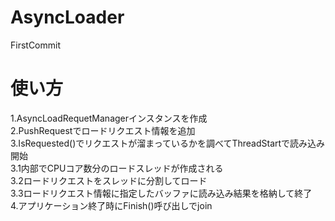 # AsyncLoader
FirstCommit

# 使い方
1.AsyncLoadRequetManagerインスタンスを作成  
2.PushRequestでロードリクエスト情報を追加  
3.IsRequested()でリクエストが溜まっているかを調べてThreadStartで読み込み開始  
3.1内部でCPUコア数分のロードスレッドが作成される  
3.2ロードリクエストをスレッドに分割してロード  
3.3ロードリクエスト情報に指定したバッファに読み込み結果を格納して終了  
4.アプリケーション終了時にFinish()呼び出しでjoin